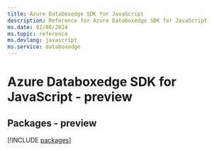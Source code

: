 ```yaml
---
title: Azure Databoxedge SDK for JavaScript
description: Reference for Azure Databoxedge SDK for JavaScript
ms.date: 02/08/2024
ms.topic: reference
ms.devlang: javascript
ms.service: databoxedge
---
```

# Azure Databoxedge SDK for JavaScript - preview
## Packages - preview
[!INCLUDE [packages](databoxedge-index.md)]